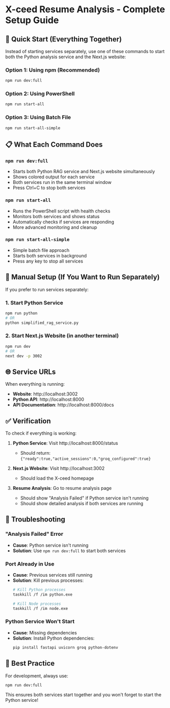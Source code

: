 # X-ceed Resume Analysis - Complete Setup Guide

## 🚀 Quick Start (Everything Together)

Instead of starting services separately, use one of these commands to start both the Python analysis service and the Next.js website:

### Option 1: Using npm (Recommended)
```bash
npm run dev:full
```

### Option 2: Using PowerShell
```bash
npm run start-all
```

### Option 3: Using Batch File
```bash
npm run start-all-simple
```

## 📋 What Each Command Does

### `npm run dev:full`
- Starts both Python RAG service and Next.js website simultaneously
- Shows colored output for each service
- Both services run in the same terminal window
- Press Ctrl+C to stop both services

### `npm run start-all`
- Runs the PowerShell script with health checks
- Monitors both services and shows status
- Automatically checks if services are responding
- More advanced monitoring and cleanup

### `npm run start-all-simple`
- Simple batch file approach
- Starts both services in background
- Press any key to stop all services

## 🔧 Manual Setup (If You Want to Run Separately)

If you prefer to run services separately:

### 1. Start Python Service
```bash
npm run python
# OR
python simplified_rag_service.py
```

### 2. Start Next.js Website (in another terminal)
```bash
npm run dev
# OR
next dev -p 3002
```

## 🌐 Service URLs

When everything is running:
- **Website**: http://localhost:3002
- **Python API**: http://localhost:8000
- **API Documentation**: http://localhost:8000/docs

## ✅ Verification

To check if everything is working:

1. **Python Service**: Visit http://localhost:8000/status
   - Should return: `{"ready":true,"active_sessions":0,"groq_configured":true}`

2. **Next.js Website**: Visit http://localhost:3002
   - Should load the X-ceed homepage

3. **Resume Analysis**: Go to resume analysis page
   - Should show "Analysis Failed" if Python service isn't running
   - Should show detailed analysis if both services are running

## 🐛 Troubleshooting

### "Analysis Failed" Error
- **Cause**: Python service isn't running
- **Solution**: Use `npm run dev:full` to start both services

### Port Already in Use
- **Cause**: Previous services still running
- **Solution**: Kill previous processes:
  ```bash
  # Kill Python processes
  taskkill /f /im python.exe
  
  # Kill Node processes
  taskkill /f /im node.exe
  ```

### Python Service Won't Start
- **Cause**: Missing dependencies
- **Solution**: Install Python dependencies:
  ```bash
  pip install fastapi uvicorn groq python-dotenv
  ```

## 🎯 Best Practice

For development, always use:
```bash
npm run dev:full
```

This ensures both services start together and you won't forget to start the Python service!
